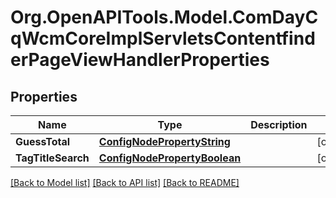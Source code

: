 # Org.OpenAPITools.Model.ComDayCqWcmCoreImplServletsContentfinderPageViewHandlerProperties
## Properties

Name | Type | Description | Notes
------------ | ------------- | ------------- | -------------
**GuessTotal** | [**ConfigNodePropertyString**](ConfigNodePropertyString.md) |  | [optional] 
**TagTitleSearch** | [**ConfigNodePropertyBoolean**](ConfigNodePropertyBoolean.md) |  | [optional] 

[[Back to Model list]](../README.md#documentation-for-models) [[Back to API list]](../README.md#documentation-for-api-endpoints) [[Back to README]](../README.md)

